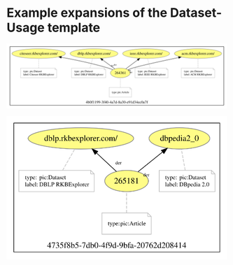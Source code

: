 # Example expansions of the Dataset-Usage template

![Expansion of b1.json](b1.svg)

![Expansion of b2.json](b2.svg)
